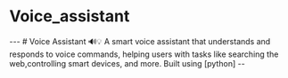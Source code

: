 # Voice_assistant
   ---  # Voice Assistant 🔊💡   A smart voice assistant that understands and responds to voice commands, helping users with tasks like searching the web,controlling smart devices, and more. Built using [python]  --
